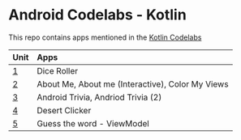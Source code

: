 # Android Codelabs - Kotlin

This repo contains apps mentioned in the [Kotlin Codelabs](https://developer.android.com/courses/kotlin-android-fundamentals/toc)

|Unit      | Apps                                               |   
|----------|:---------------------------------------------------|
|[1](01)   | Dice Roller                                        | 
|[2](02)   |About Me, About me (Interactive), Color My Views    | 
|[3](03)   | Android Trivia, Andriod Trivia (2)                 | 
|[4](04)   | Desert Clicker                                     |
|[5](05)   |Guess the word - ViewModel                          |